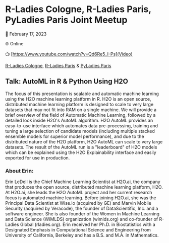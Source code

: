 # R-Ladies Cologne, R-Ladies Paris, PyLadies Paris Joint Meetup

📅 February 17, 2023

🌐 Online

📺 [https://www.youtube.com/watch?v=Qd6Re5_I-Ps](Video)

[R-Ladies Cologne](https://www.meetup.com/de-DE/rladies-cologne/events/291452327/),
[R-Ladies Paris](https://www.meetup.com/fr-FR/rladies-paris/events/291511126/) & [PyLadies Paris](https://www.meetup.com/pyladiesparis/events/291452649/)


## Talk: AutoML in R & Python Using H2O

The focus of this presentation is scalable and automatic machine learning using the H2O machine learning platform in R.  H2O is an open source, distributed machine learning platform is designed to scale to very large datasets that may not fit into RAM on a single machine. We will provide a brief overview of the field of Automatic Machine Learning, followed by a detailed look inside H2O's AutoML algorithm.  H2O AutoML provides an easy-to-use interface which automates data pre-processing, training and tuning a large selection of candidate models (including multiple stacked ensemble models for superior model performance), and due to the distributed nature of the H2O platform, H2O AutoML can scale to very large datasets.  The result of the AutoML run is a "leaderboard" of H2O models which can be explained using the H2O Explainability interface and easily exported for use in production. 

### About Erin:

Erin LeDell is the Chief Machine Learning Scientist at H2O.ai, the company that produces the open source, distributed machine learning platform, H2O.  At H2O.ai, she leads the H2O AutoML project and her current research focus is automated machine learning.  Before joining H2O.ai, she was the Principal Data Scientist at Wise.io (acquired by GE) and Marvin Mobile Security (acquired by Veracode), the founder of DataScientific, Inc. and a software engineer.  She is also founder of the Women in Machine Learning and Data Science (WiMLDS) organization (wimlds.org) and co-founder of R-Ladies Global (rladies.org). Erin received her Ph.D. in Biostatistics with a Designated Emphasis in Computational Science and Engineering from University of California, Berkeley and has a B.S. and M.A. in Mathematics.
